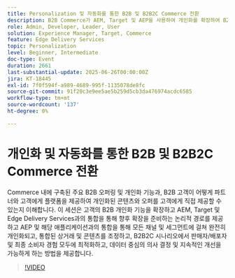 ```yaml
---
title: Personalization 및 자동화를 통한 B2B 및 B2B2C Commerce 전환
description: B2B Commerce가 AEM, Target 및 AEP을 사용하여 개인화를 확장하여 B2B2C 경험을 최적화하고 데이터 기반의 통합 콘텐츠 및 오퍼를 추진하는 방법에 대해 알아봅니다.
role: Admin, Developer, Leader, User
solution: Experience Manager, Target, Commerce
feature: Edge Delivery Services
topic: Personalization
level: Beginner, Intermediate
doc-type: Event
duration: 2661
last-substantial-update: 2025-06-26T00:00:00Z
jira: KT-18445
exl-id: 7f0f594f-a989-4689-995f-1135078de8fc
source-git-commit: 91f20c3e9ee5ae5b259d5cb3da476974acdc6585
workflow-type: tm+mt
source-wordcount: '137'
ht-degree: 0%

---
```


# 개인화 및 자동화를 통한 B2B 및 B2B2C Commerce 전환

Commerce 내에 구축된 주요 B2B 오퍼링 및 개인화 기능과, B2B 고객이 어떻게 파트너와 고객에게 플랫폼을 제공하여 개인화된 콘텐츠와 오퍼를 고객에게 직접 제공할 수 있는지 이해합니다. 이 세션은 고객의 B2B 개인화 기능을 확장하고 AEM, Target 및 Edge Delivery Services과의 통합을 통해 향후 확장을 준비하는 논리적 경로를 제공하고 AEP 및 해당 애플리케이션과의 통합을 통해 모든 채널 및 세그먼트에 걸쳐 완전히 개인화되고, 통합된 상거래 및 콘텐츠를 조정하고, B2B2C 시나리오에서 판매자/배포자 및 최종 소비자 경험 모두에 최적화하고, 데이터 중심의 의사 결정 및 지속적인 개선을 가능하게 하는 방법을 제공합니다.

>[!VIDEO](https://video.tv.adobe.com/v/3464441/?learn=on&enablevpops)
